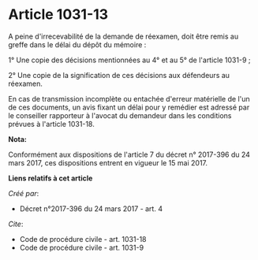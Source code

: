 # Article 1031-13

A peine d'irrecevabilité de la demande de réexamen, doit être remis au greffe dans le délai du dépôt du mémoire :

1° Une copie des décisions mentionnées au 4° et au 5° de l'article 1031-9 ;

2° Une copie de la signification de ces décisions aux défendeurs au réexamen.

En cas de transmission incomplète ou entachée d'erreur matérielle de l'un de ces documents, un avis fixant un délai pour y
remédier est adressé par le conseiller rapporteur à l'avocat du demandeur dans les conditions prévues à l'article 1031-18.

**Nota:**

Conformément aux dispositions de l'article 7 du décret n° 2017-396 du 24 mars 2017, ces dispositions entrent en vigueur le 15
mai 2017.

**Liens relatifs à cet article**

_Créé par_:

  - Décret n°2017-396 du 24 mars 2017 - art. 4

_Cite_:

  - Code de procédure civile - art. 1031-18
  - Code de procédure civile - art. 1031-9

